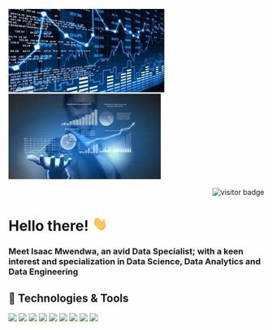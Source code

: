 [![Header](https://raw.githubusercontent.com/IsaacMwendwa/IsaacMwendwa/main/ds2.jpg "Header")](https://some-url.dev/) [![Header](https://raw.githubusercontent.com/IsaacMwendwa/IsaacMwendwa/main/ds1.jpg "Header")](https://some-url.dev/)
<p align="right"><img src="https://visitor-badge.laobi.icu/badge?page_id=IsaacMwendwa" alt="visitor badge"/></p>

# Hello there! <img src="https://raw.githubusercontent.com/IsaacMwendwa/IsaacMwendwa/main/wave.gif" width="30px">


### Meet Isaac Mwendwa, an avid Data Specialist; with a keen interest and specialization in Data Science, Data Analytics and Data Engineering

## 🔧 Technologies & Tools
![](https://img.shields.io/badge/Python-Numpy,_Scikit,_Pandas,_Matplotlib,_Tensorflow,_Flask,_cx__Oracle-informational?style=flat&logo=python&logoColor=white&color=2bbc8a)
![](https://img.shields.io/badge/Modeling-Machine_Learning,_Deep_Learning-informational?style=flat&logo=tensorflow&logoColor=white&color=2bbc8a)
![](https://img.shields.io/badge/Data_Visualization-Tableau,_D3.js,_Matplotlib,_R-informational?style=flat&logo=tableau&logoColor=white&color=2bbc8a)
![](https://img.shields.io/badge/RDBMS-Oracle,_MySQL-informational?style=flat&logo=oracle&logoColor=white&color=2bbc8a)
![](https://img.shields.io/badge/Web_Development-HTML,_CSS,_Javascript,_PHP-informational?style=flat&logo=php&logoColor=white&color=2bbc8a)
![](https://img.shields.io/badge/Code-Java-informational?style=flat&logo=java&logoColor=white&color=2bbc8a)
![](https://img.shields.io/badge/Version_Control-Git,_Github-informational?style=flat&logo=github&logoColor=white&color=2bbc8a)
![](https://img.shields.io/badge/Operating_Systems-Linux,_Windows-informational?style=flat&logo=linux&logoColor=white&color=2bbc8a)
![](https://img.shields.io/badge/Cloud_Platform-Heroku-informational?style=flat&logo=heroku&logoColor=white&color=2bbc8a)




<!--
**IsaacMwendwa/IsaacMwendwa** is a ✨ _special_ ✨ repository because its `README.md` (this file) appears on your GitHub profile.

Here are some ideas to get you started:

- 🔭 I’m currently working on ...
- 🌱 I’m currently learning ...
- 👯 I’m looking to collaborate on ...
- 🤔 I’m looking for help with ...
- 💬 Ask me about ...
- 📫 How to reach me: ...
- 😄 Pronouns: ...
- ⚡ Fun fact: ...
-->
